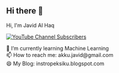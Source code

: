 ## Hi there 👋

<!--
**javid321/javid321** is a ✨ _special_ ✨ repository because its `README.md` (this file) appears on your GitHub profile.
--!>

<p>Hi, I'm Javid Al Haq</p>

<p>
<a href="https://www.youtube.com/@SinauQ">
<img alt="YouTube Channel Subscribers" src="https://img.shields.io/youtube/channel/subscribers/UC4ph6ddvWh9FCURnHT6Mjsw?style=flat&logo=youtube&logoSize=auto&label=YouTube">
</a></p>

🌱 I’m currently learning Machine Learning</br>
📫 How to reach me: akku.javid@gmail.com</br>
😄 My Blog: instropeksiku.blogspot.com</br>

